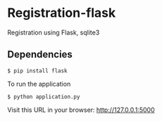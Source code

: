 # Registration-flask 
Registration using Flask, sqlite3


## Dependencies
`$ pip install flask `

To run the application <br>

`$ python application.py`

Visit this URL in your browser: http://127.0.0.1:5000


